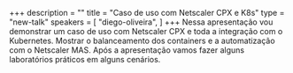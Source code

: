 +++
description = ""
title = "Caso de uso com Netscaler CPX e K8s"
type = "new-talk"
speakers = [
        "diego-oliveira",
]
+++
Nessa apresentação vou demonstrar um caso de uso com Netscaler CPX e toda a integração com o Kubernetes. Mostrar o balanceamento dos containers e a automatização com o Netscaler MAS. Após a apresentação vamos fazer alguns laboratórios práticos em alguns cenários.